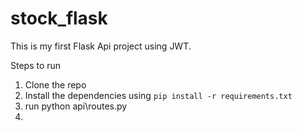 # stock_flask

This is my first Flask Api project using JWT. 

Steps to run
1. Clone the repo
2. Install the dependencies using `pip install -r requirements.txt`
3. run python api\routes.py
4. 
